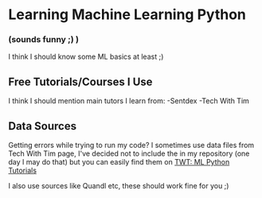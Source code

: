 # Learning Machine Learning Python
### (sounds funny ;) )
I think I should know some ML basics at least ;)

## Free Tutorials/Courses I Use
I think I should mention main tutors I learn from:
-Sentdex
-Tech With Tim

## Data Sources
Getting errors while trying to run my code? I sometimes use data files from Tech With Tim page,
I've decided not to include the in my repository (one day I may do that) but you can easily find them
on [TWT: ML Python Tutorials](https://techwithtim.net/tutorials/machine-learning-python/)

I also use sources like Quandl etc, these should work fine for you ;)